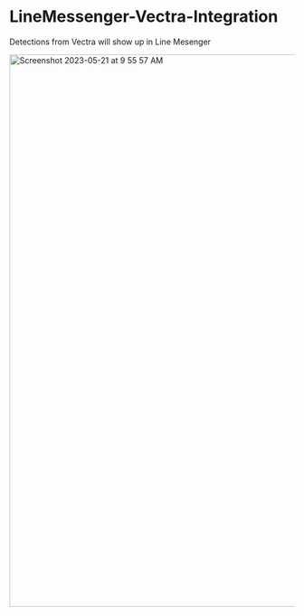 # LineMessenger-Vectra-Integration

Detections from Vectra will show up in Line Mesenger

<img width="977" alt="Screenshot 2023-05-21 at 9 55 57 AM" src="https://github.com/CyberR00k1e/LineMessenger-Vectra-Integration/assets/85890750/db192ff3-6f0d-4b5f-ab62-29a9fbaa7690">

